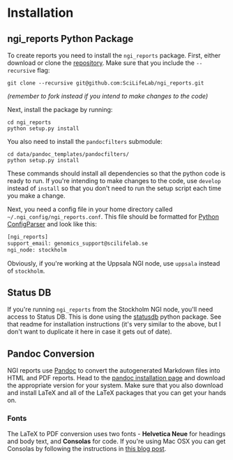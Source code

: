 # Installation

## ngi_reports Python Package
To create reports you need to install the `ngi_reports` package.
First, either download or clone the [repository](https://github.com/SciLifeLab/ngi_reports).
Make sure that you include the `--recursive` flag:

```
git clone --recursive git@github.com:SciLifeLab/ngi_reports.git
```
_(remember to fork instead if you intend to make changes to the code)_

Next, install the package by running:

```
cd ngi_reports
python setup.py install
```

You also need to install the `pandocfilters` submodule:

```
cd data/pandoc_templates/pandocfilters/
python setup.py install
```

These commands should install all dependencies so that the python code is ready to run.
If you're intending to make changes to the code, use `develop` instead of `install`
so that you don't need to run the setup script each time you make a change.

Next, you need a config file in your home directory called
`~/.ngi_config/ngi_reports.conf`. This file should be formatted for 
[Python ConfigParser](https://docs.python.org/2/library/configparser.html)
and look like this:

```bash
[ngi_reports]
support_email: genomics_support@scilifelab.se
ngi_node: stockholm
```

Obviously, if you're working at the Uppsala NGI node, use `uppsala` instead
of `stockholm`.

## Status DB
If you're running `ngi_reports` from the Stockholm NGI node, you'll need access
to Status DB. This is done using the [statusdb](https://github.com/SciLifeLab/statusdb)
python package. See that readme for installation instructions (it's very similar to the
above, but I don't want to duplicate it here in case it gets out of date).

## Pandoc Conversion
NGI reports use [Pandoc](http://johnmacfarlane.net/pandoc/)
to convert the autogenerated Markdown files into HTML and PDF reports.
Head to the [pandoc installation page](http://johnmacfarlane.net/pandoc/installing.html)
and download the appropriate version for your system. Make sure that you also
download and install LaTeX and all of the LaTeX packages that you can get your
hands on.

### Fonts
The LaTeX to PDF conversion uses two fonts - **Helvetica Neue** for headings
and body text, and **Consolas** for code. If you're using Mac OSX you can get
Consolas by following the instructions in
[this blog post](http://zjhzxhz.com/2014/01/install-microsofts-consolas-font-on-mac-os-x/).